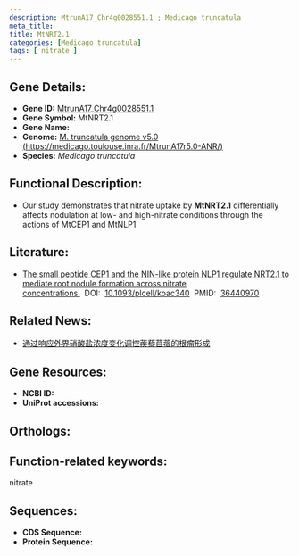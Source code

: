 ```yaml
---
description: MtrunA17_Chr4g0028551.1 ; Medicago truncatula
meta_title:
title: MtNRT2.1
categories: [Medicago truncatula]
tags: [ nitrate ]
---
```


## Gene Details:
- **Gene ID:**	[MtrunA17_Chr4g0028551.1]()
- **Gene Symbol:** MtNRT2.1
- **Gene Name:** 
- **Genome:** [M. truncatula genome v5.0 (https://medicago.toulouse.inra.fr/MtrunA17r5.0-ANR/)]()
- **Species:** *Medicago truncatula*

## Functional Description:
   - Our study demonstrates that nitrate uptake by **MtNRT2.1** differentially affects nodulation at low- and high-nitrate conditions through the actions of MtCEP1 and MtNLP1

## Literature:
   - [The small peptide CEP1 and the NIN-like protein NLP1 regulate NRT2.1 to mediate root nodule formation across nitrate concentrations.]( https://academic.oup.com/plcell/article/35/2/776/6849547?login=true)&nbsp;&nbsp;DOI:&nbsp;&nbsp;[10.1093/plcell/koac340](https://academic.oup.com/plcell/article/35/2/776/6849547?login=true)&nbsp;&nbsp;PMID:&nbsp;&nbsp;[36440970](https://pubmed.ncbi.nlm.nih.gov/36440970/)

## Related News:
   - [通过响应外界硝酸盐浓度变化调控蒺藜苜蓿的根瘤形成](https://mp.weixin.qq.com/s?__biz=Mzg3MDEwNDEyMg==&mid=2247548859&idx=5&sn=c182f291ac9d3de82f696cce2f74ff89&chksm=93b8ae5183ffde17c28688f4b8760295634ed43966fca94a1675e1137ddd16c4901a993796fb&scene=27#wechat_redirect)

## Gene Resources:
- **NCBI ID:** [](https://www.ncbi.nlm.nih.gov/gene/?term=)
- **UniProt accessions:** [](https://www.uniprot.org/uniprotkb//entry)

## Orthologs:


## Function-related keywords:
nitrate

## Sequences:
- **CDS Sequence:**
- **Protein Sequence:**
